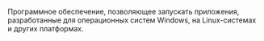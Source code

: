 Программное обеспечение, позволяющее запускать приложения, разработанные
для операционных систем Windows, на Linux-системах и других платформах.
